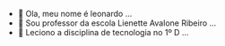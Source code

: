 - 👋 Ola, meu nome é leonardo ...
- 👀 Sou professor da escola Lienette Avalone Ribeiro ...
- 🌱 Leciono a disciplina de tecnologia no 1º D ...

<!---
Profleopaturi/Profleopaturi is a ✨ special ✨ repository because its `README.md` (this file) appears on your GitHub profile.
You can click the Preview link to take a look at your changes.
--->
